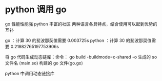 # python 调用 go

go 性能性能强
python 丰富的社区
两种语言各具特点，结合使用可以起到优势的互补

go ：计算 30 的斐波那契值需要 0.003725s
python ：计算 30 的斐波那契值需要 0.21982765197753906s

将 go 代码生成动态链库：命令：
go build -buildmode=c-shared -o 生成的 so 文件名 (main.so) 构建的 go 文件(go.go)

python 中调用动态链接库

